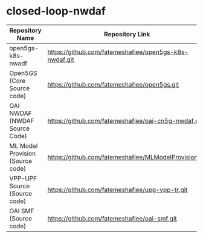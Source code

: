 # closed-loop-nwdaf
| Repository Name                  | Repository Link                                                  |
|----------------------------------|------------------------------------------------------------------|
| open5gs-k8s-nwadf                |   https://github.com/fatemeshafiee/open5gs-k8s-nwdaf.git         |
| Open5GS (Core Source code)       |   https://github.com/fatemeshafiee/open5gs.git                   |
| OAI NWDAF (NWDAF Source Code)    |   https://github.com/fatemeshafiee/oai-cn5g-nwdaf.git            |
| ML Model Provision (Source code) |   https://github.com/fatemeshafiee/MLModelProvision.git          |
| VPP-UPF Source (Source code)     |   https://github.com/fatemeshafiee/upg-vpp-tr.git                |
| OAI SMF (Source code)            |   https://github.com/fatemeshafiee/oai-smf.git                   |
